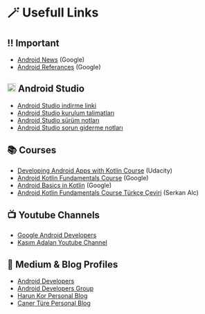 # 🪄 Usefull Links 

## ‼️ Important 

- [Android News](https://developer.android.com/news) (Google)
- [Android Referances](https://developer.android.com/reference) (Google)

<h2><img src="https://user-images.githubusercontent.com/70329389/165116263-6cdd1df9-94f7-48e2-85f9-de62e36bb48c.png" width="20px"> Android Studio </h2>

- [Android Studio indirme linki](https://developer.android.com/studio/)
- [Android Studio kurulum talimatları](https://developer.android.com/studio/install.html)
- [Android Studio sürüm notları](https://developer.android.com/studio/releases/index.html)
- [Android Studio sorun giderme notları](https://developer.android.com/studio/troubleshoot)

## 📚 Courses

- [Developing Android Apps with Kotlin Course](https://classroom.udacity.com/courses/ud9012) (Udacity)
- [Android Kotlin Fundamentals Course](https://developer.android.com/courses/kotlin-fundamentals/course?authuser=6) (Google)
- [Android Basics in Kotlin](https://developer.android.com/courses/android-basics-kotlin/course?authuser=6) (Google)
- [Android Kotlin Fundamentals Course Türkçe Çeviri](https://developer.android.com/courses/kotlin-fundamentals/course?authuser=6) (Serkan Alc)

## 📺 Youtube Channels

- [Google Android Developers](youtube.com/c/AndroidDevelopers)
- [Kasım Adalan Youtube Channel](https://www.youtube.com/channel/UCrjiqrR7RuQK4FyB02cz9AQ/videos)

## 📖 Medium & Blog Profiles

- [Android Developers](https://medium.com/androiddevelopers)
- [Android Developers Group](https://medium.com/developer-multicamp)
- [Harun Kor Personal Blog](http://www.harunkor.com.tr/)
- [Caner Türe Personal Blog](https://cnrture.medium.com/)


 
